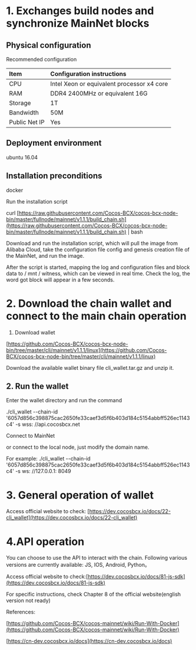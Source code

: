 # 1. Exchanges build nodes and synchronize MainNet blocks
## Physical configuration
Recommended configuration

| Item   | Configuration instructions   | 
|:----|:----|
| CPU   | Intel Xeon or equivalent processor x4 core   | 
| RAM   | DDR4 2400MHz or equivalent 16G   | 
| Storage   | 1T   | 
| Bandwidth   | 50M   | 
| Public Net IP   | Yes   | 

## Deployment environment
ubuntu 16.04

## Installation preconditions
docker

Run the installation script

curl [https://raw.githubusercontent.com/Cocos-BCX/cocos-bcx-node-bin/master/fullnode/mainnet/v1.1.1/build_chain.sh](https://raw.githubusercontent.com/Cocos-BCX/cocos-bcx-node-bin/master/fullnode/mainnet/v1.1.1/build_chain.sh) | bash

Download and run the installation script, which will pull the image from Alibaba Cloud, take the configuration file config and genesis creation file of the MainNet, and run the image.

After the script is started, mapping the log and configuration files and block data to / mnt / witness, which can be viewed in real time. Check the log, the word got block will appear in a few seconds.

# 2. Download the chain wallet and connect to the main chain operation
1. Download wallet

 [https://github.com/Cocos-BCX/cocos-bcx-node-bin/tree/master/cli/mainnet/v1.1.1/linux](https://github.com/Cocos-BCX/cocos-bcx-node-bin/tree/master/cli/mainnet/v1.1.1/linux)

Download the available wallet binary file cli_wallet.tar.gz and unzip it.

## 2. Run the wallet
Enter the wallet directory and run the command

 ./cli_wallet --chain-id '6057d856c398875cac2650fe33caef3d5f6b403d184c5154abbff526ec1143c4' -s wss: //api.cocosbcx.net

 Connect to MainNet

 or connect to the local node, just modify the domain name.

For example: ./cli_wallet --chain-id '6057d856c398875cac2650fe33caef3d5f6b403d184c5154abbff526ec1143c4' -s ws: //127.0.0.1: 8049

# 3. General operation of wallet
Access official website to check: [https://dev.cocosbcx.io/docs/22-cli_wallet](https://dev.cocosbcx.io/docs/22-cli_wallet)

# 4.API operation
You can choose to use the API to interact with the chain. Following various versions are currently available: JS, IOS, Android, Python。

Access official website to check:[https://dev.cocosbcx.io/docs/81-js-sdk](https://dev.cocosbcx.io/docs/81-js-sdk)

For specific instructions, check Chapter 8 of the official website(english version not ready)

References:

 [https://github.com/Cocos-BCX/cocos-mainnet/wiki/Run-With-Docker](https://github.com/Cocos-BCX/cocos-mainnet/wiki/Run-With-Docker)

 [https://cn-dev.cocosbcx.io/docs](https://cn-dev.cocosbcx.io/docs)

